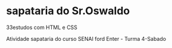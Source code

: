 # sapataria do Sr.Oswaldo
33estudos com HTML e CSS

Atividade sapataria do curso SENAI  ford  Enter - Turma 4-Sabado
